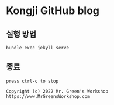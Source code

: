 # Kongji GitHub blog

## 실행 방법
```terminal
bundle exec jekyll serve
```

## 종료
```terminal
press ctrl-c to stop
```

`Copyright (c) 2022 Mr. Green's Workshop https://www.MrGreensWorkshop.com`

